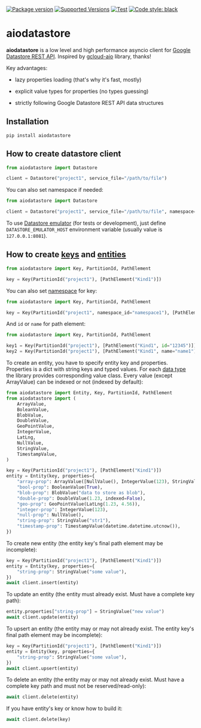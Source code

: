 [![Package version](https://badge.fury.io/py/aiodatastore.svg)](https://pypi.org/project/aiodatastore/)
[![Supported Versions](https://img.shields.io/pypi/pyversions/aiodatastore.svg)](https://pypi.org/project/aiodatastore)
[![Test](https://github.com/umax/aiodatastore/actions/workflows/test.yml/badge.svg)](https://github.com/umax/aiodatastore/actions/workflows/test.yml)
[![Code style: black](https://img.shields.io/badge/code%20style-black-000000.svg)](https://github.com/psf/black)

# aiodatastore

__aiodatastore__ is a low level and high performance asyncio client for [Google Datastore REST API](https://cloud.google.com/datastore/docs/reference/data/rest). Inspired by [gcloud-aio](https://github.com/talkiq/gcloud-aio/blob/master/datastore) library, thanks!

Key advantages:

- lazy properties loading (that's why it's fast, mostly)

- explicit value types for properties (no types guessing)

- strictly following Google Datastore REST API data structures


## Installation

```
pip install aiodatastore
```

## How to create datastore client

```python
from aiodatastore import Datastore

client = Datastore("project1", service_file="/path/to/file")
```

You can also set namespace if needed:

```python
from aiodatastore import Datastore

client = Datastore("project1", service_file="/path/to/file", namespace="namespace1")
```

To use [Datastore emulator](https://cloud.google.com/datastore/docs/tools/datastore-emulator) (for tests or development), just define `DATASTORE_EMULATOR_HOST` environment variable (usually value is `127.0.0.1:8081`).

## How to create [keys](https://cloud.google.com/datastore/docs/reference/data/rest/Shared.Types/Value#Key) and [entities](https://cloud.google.com/datastore/docs/reference/data/rest/Shared.Types/Value#entity)

```python
from aiodatastore import Key, PartitionId, PathElement

key = Key(PartitionId("project1"), [PathElement("Kind1")])
```

You can also set [namespace](https://cloud.google.com/datastore/docs/concepts/multitenancy) for key:
```python
from aiodatastore import Key, PartitionId, PathElement

key = Key(PartitionId("project1", namespace_id="namespace1"), [PathElement("Kind1")])
```

And `id` or `name` for path element:
```python
from aiodatastore import Key, PartitionId, PathElement

key1 = Key(PartitionId("project1"), [PathElement("Kind1", id="12345")])
key2 = Key(PartitionId("project1"), [PathElement("Kind1", name="name1")])
```

To create an entity, you have to specify entity key and properties. Properties is a dict with string keys and typed values. For each [data type](https://cloud.google.com/datastore/docs/reference/data/rest/Shared.Types/Value) the library provides corresponding value class. Every value (except ArrayValue) can be indexed or not (indexed by default):
```python
from aiodatastore import Entity, Key, PartitionId, PathElement
from aiodatastore import (
    ArrayValue,
    BoleanValue,
    BlobValue,
    DoubleValue,
    GeoPointValue,
    IntegerValue,
    LatLng,
    NullValue,
    StringValue,
    TimestampValue,
)

key = Key(PartitionId("project1"), [PathElement("Kind1")])
entity = Entity(key, properties={
    "array-prop": ArrayValue([NullValue(), IntegerValue(123), StringValue("str1")]),
    "bool-prop": BooleanValue(True),
    "blob-prop": BlobValue("data to store as blob"),
    "double-prop": DoubleValue(1.23, indexed=False),
    "geo-prop": GeoPointValue(LatLng(1.23, 4.56)),
    "integer-prop": IntegerValue(123),
    "null-prop": NullValue(),
    "string-prop": StringValue("str1"),
    "timestamp-prop": TimestampValue(datetime.datetime.utcnow()),
})
```

To create new entity (the entity key's final path element may be incomplete):
```python
key = Key(PartitionId("project1"), [PathElement("Kind1")])
entity = Entity(key, properties={
    "string-prop": StringValue("some value"),
})
await client.insert(entity)
```

To update an entity (the entity must already exist. Must have a complete key path):
```python
entity.properties["string-prop"] = StringValue("new value")
await client.update(entity)
```

To upsert an entity (the entity may or may not already exist. The entity key's final path element may be incomplete):
```python
key = Key(PartitionId("project1"), [PathElement("Kind1")])
entity = Entity(key, properties={
    "string-prop": StringValue("some value"),
})
await client.upsert(entity)
```

To delete an entity (the entity may or may not already exist. Must have a complete key path and must not be reserved/read-only):
```python
await client.delete(entity)
```

If you have entity's key or know how to build it:
```python
await client.delete(key)
````

